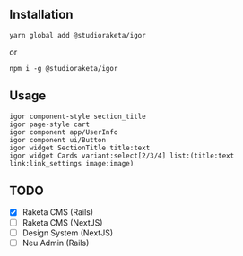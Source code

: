 ## Installation

```
yarn global add @studioraketa/igor
```

or

```
npm i -g @studioraketa/igor
```

## Usage

```
igor component-style section_title
igor page-style cart
igor component app/UserInfo
igor component ui/Button
igor widget SectionTitle title:text
igor widget Cards variant:select[2/3/4] list:(title:text link:link_settings image:image)
```

## TODO

- [x] Raketa CMS (Rails)
- [ ] Raketa CMS (NextJS)
- [ ] Design System (NextJS)
- [ ] Neu Admin (Rails)

